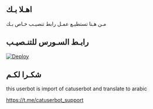 ## اهـلا بـك
مـن هـنا تستطيـع عمـل رابط تنصيـب خـاص بـك

## رابـط السـورس للتنـصيـب

[![Deploy](https://www.herokucdn.com/deploy/button.svg)](https://heroku.com/deploy?template=https://github.com/k399a/jmthon)

## شكـرا لكـم 


this userbot is import of catuserbot and translate to arabic

https://t.me/catuserbot_support
